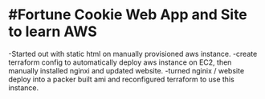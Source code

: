 
#Fortune Cookie Web App and Site to learn AWS
=====================

-Started out with static html on manually provisioned aws instance.
-create terraform config to automatically deploy aws instance on EC2, then manually installed nginxi and updated website.
-turned nginix / website deploy into a packer built ami and reconfigured terraform to use this instance. 

